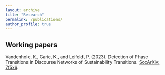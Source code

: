 ```yaml
---
layout: archive
title: "Research"
permalink: /publications/
author_profile: true
---
```

## Working papers

Vandenhole, K., Garic, K., and Leifeld, P. (2023). Detection of Phase Transitions in Discourse Networks of Sustainability Transitions. [SocArXiv: 7f5x6](https://doi.org/10.31235/osf.io/7f5x6).
